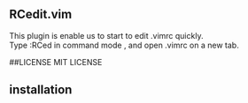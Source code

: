 ## RCedit.vim
This plugin is enable us to start to edit .vimrc quickly.  
Type :RCed in command mode , and open .vimrc on a new tab.

##LICENSE
MIT LICENSE
## installation
```vim
```

